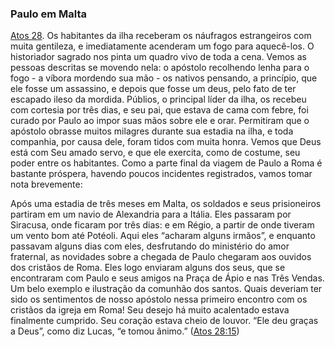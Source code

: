 ### Paulo em Malta 

[Atos 28](http://bibliaonline.com.br/acf/atos/28). Os habitantes da ilha receberam os náufragos estrangeiros com muita gentileza, e imediatamente acenderam um fogo para aquecê-los. O historiador sagrado nos pinta um quadro vivo de toda a cena. Vemos as pessoas descritas se movendo nela: o apóstolo recolhendo lenha para o fogo - a víbora mordendo sua mão - os nativos pensando, a princípio, que ele fosse um assassino, e depois que fosse um deus, pelo fato de ter escapado ileso da mordida. Públios, o principal líder da ilha, os recebeu com cortesia por três dias, e seu pai, que estava de cama com febre, foi curado por Paulo ao impor suas mãos sobre ele e orar. Permitiram que o apóstolo obrasse muitos milagres durante sua estadia na ilha, e toda companhia, por causa dele, foram tidos com muita honra. Vemos que Deus está com Seu amado servo, e que ele exercita, como de costume, seu poder entre os habitantes. Como a parte final da viagem de Paulo a Roma é bastante próspera, havendo poucos incidentes registrados, vamos tomar nota brevemente:

Após uma estadia de três meses em Malta, os soldados e seus prisioneiros partiram em um navio de Alexandria para a Itália. Eles passaram por Siracusa, onde ficaram por três dias: e em Régio, a partir de onde tiveram um vento bom até Potéoli. Aqui eles “acharam alguns irmãos”, e enquanto passavam alguns dias com eles, desfrutando do ministério do amor fraternal, as novidades sobre a chegada de Paulo chegaram aos ouvidos dos cristãos de Roma. Eles logo enviaram alguns dos seus, que se encontraram com Paulo e seus amigos na Praça de Ápio e nas Três Vendas. Um belo exemplo e ilustração da comunhão dos santos. Quais deveriam ter sido os sentimentos de nosso apóstolo nessa primeiro encontro com os cristãos da igreja em Roma! Seu desejo há muito acalentado estava finalmente cumprido. Seu coração estava cheio de louvor. “Ele deu graças a Deus”, como diz Lucas, “e tomou ânimo.” ([Atos 28:15](http://bibliaonline.com.br/acf/atos/28/15))